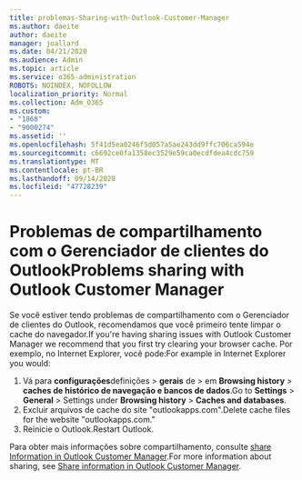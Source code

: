 ```yaml
---
title: problemas-Sharing-with-Outlook-Customer-Manager
ms.author: daeite
author: daeite
manager: joallard
ms.date: 04/21/2020
ms.audience: Admin
ms.topic: article
ms.service: o365-administration
ROBOTS: NOINDEX, NOFOLLOW
localization_priority: Normal
ms.collection: Adm_O365
ms.custom:
- "1868"
- "9000274"
ms.assetid: ''
ms.openlocfilehash: 5f41d5ea0246f5d057a5ae243dd9ffc706ca594e
ms.sourcegitcommit: c6692ce0fa1358ec3529e59ca0ecdfdea4cdc759
ms.translationtype: MT
ms.contentlocale: pt-BR
ms.lasthandoff: 09/14/2020
ms.locfileid: "47728239"
---
```

# <a name="problems-sharing-with-outlook-customer-manager"></a><span data-ttu-id="5b56d-102">Problemas de compartilhamento com o Gerenciador de clientes do Outlook</span><span class="sxs-lookup"><span data-stu-id="5b56d-102">Problems sharing with Outlook Customer Manager</span></span>

<span data-ttu-id="5b56d-103">Se você estiver tendo problemas de compartilhamento com o Gerenciador de clientes do Outlook, recomendamos que você primeiro tente limpar o cache do navegador.</span><span class="sxs-lookup"><span data-stu-id="5b56d-103">If you're having sharing issues with Outlook Customer Manager we recommend that you first try clearing your browser cache.</span></span> <span data-ttu-id="5b56d-104">Por exemplo, no Internet Explorer, você pode:</span><span class="sxs-lookup"><span data-stu-id="5b56d-104">For example in Internet Explorer you would:</span></span>

1. <span data-ttu-id="5b56d-105">Vá para **configurações**definições  >  **gerais** de > em **Browsing history**  >  **caches de histórico de navegação e bancos de dados**.</span><span class="sxs-lookup"><span data-stu-id="5b56d-105">Go to **Settings** > **General** > Settings under **Browsing history** > **Caches and databases**.</span></span>
2. <span data-ttu-id="5b56d-106">Excluir arquivos de cache do site "outlookapps.com".</span><span class="sxs-lookup"><span data-stu-id="5b56d-106">Delete cache files for the website "outlookapps.com."</span></span>
3. <span data-ttu-id="5b56d-107">Reinicie o Outlook.</span><span class="sxs-lookup"><span data-stu-id="5b56d-107">Restart Outlook.</span></span>

<span data-ttu-id="5b56d-108">Para obter mais informações sobre compartilhamento, consulte [share Information in Outlook Customer Manager](https://support.office.com/article/4f26cc69-67da-4cd5-b344-02d1a4799310%20).</span><span class="sxs-lookup"><span data-stu-id="5b56d-108">For more information about sharing, see [Share information in Outlook Customer Manager](https://support.office.com/article/4f26cc69-67da-4cd5-b344-02d1a4799310%20).</span></span>
